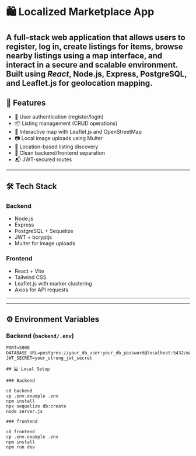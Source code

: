 # 🛍️ Localized Marketplace App

A full-stack web application that allows users to register, log in, create listings for items, browse nearby listings using a map interface, and interact in a secure and scalable environment. Built using ***React***, **Node.js**, **Express**, **PostgreSQL**, and **Leaflet.js** for geolocation mapping.
---

## 🚀 Features

- 🔐 User authentication (register/login)
- 📦 Listing management (CRUD operations)
- 📍 Interactive map with Leaflet.js and OpenStreetMap
- 📷 Local image uploads using Multer
- 📡 Location-based listing discovery
- 📂 Clean backend/frontend separation
- 📬 JWT-secured routes

---

## 🛠️ Tech Stack

### Backend
- Node.js
- Express
- PostgreSQL + Sequelize
- JWT + bcryptjs
- Multer for image uploads

### Frontend
- React + Vite
- Tailwind CSS
- Leaflet.js with marker clustering
- Axios for API requests

---

---

## ⚙️ Environment Variables

### Backend (`backend/.env`)
```env
PORT=5000
DATABASE_URL=postgres://your_db_user:your_db_password@localhost:5432/marketplace_db
JWT_SECRET=your_strong_jwt_secret

## 💻 Local Setup

### Backend

cd backend
cp .env.example .env
npm install
npx sequelize db:create
node server.js

### frontend

cd frontend
cp .env.example .env
npm install
npm run dev

